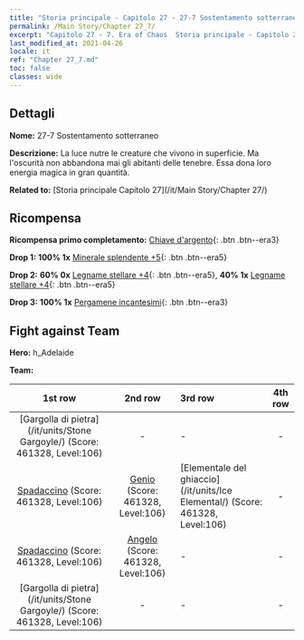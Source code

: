 ```yaml
---
title: "Storia principale - Capitolo 27 - 27-7 Sostentamento sotterraneo"
permalink: /Main Story/Chapter 27_7/
excerpt: "Capitolo 27 - 7. Era of Chaos  Storia principale - Capitolo 27_7. 27-7 Sostentamento sotterraneo"
last_modified_at: 2021-04-26
locale: it
ref: "Chapter 27_7.md"
toc: false
classes: wide
---
```


## Dettagli

 **Nome:** 27-7 Sostentamento sotterraneo

 **Descrizione:** La luce nutre le creature che vivono in superficie. Ma l'oscurità non abbandona mai gli abitanti delle tenebre. Essa dona loro energia magica in gran quantità.

 **Related to:** [Storia principale Capitolo 27](/it/Main Story/Chapter 27/)

## Ricompensa

 **Ricompensa primo completamento:** [Chiave d'argento](/ItemsIT/con_693/){: .btn .btn--era3}

 **Drop 1:** **100% 1x** [Minerale splendente +5](/ItemsIT/mat_96/){: .btn .btn--era5}

 **Drop 2:** **60% 0x** [Legname stellare +4](/ItemsIT/mat_90/){: .btn .btn--era5}, **40% 1x** [Legname stellare +4](/ItemsIT/mat_90/){: .btn .btn--era5}

 **Drop 3:** **100% 1x** [Pergamene incantesimi](/ItemsIT/con_694/){: .btn .btn--era3}


## Fight against Team
 **Hero:** h_Adelaide

 **Team:**


  | 1st row | 2nd row | 3rd row | 4th row |
  |:----:|:----:|:----|:----:|
  | [Gargolla di pietra](/it/units/Stone Gargoyle/) (Score: 461328, Level:106)  | - | - | - |
  | [Spadaccino](/it/units/Swordsman/) (Score: 461328, Level:106)  | [Genio](/it/units/Genie/) (Score: 461328, Level:106)  | [Elementale del ghiaccio](/it/units/Ice Elemental/) (Score: 461328, Level:106)  | - |
  | [Spadaccino](/it/units/Swordsman/) (Score: 461328, Level:106)  | [Angelo](/it/units/Angel/) (Score: 461328, Level:106)  | - | - |
  | [Gargolla di pietra](/it/units/Stone Gargoyle/) (Score: 461328, Level:106)  | - | - | - |


